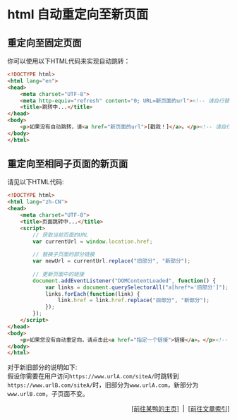 # html 自动重定向至新页面
## 重定向至固定页面
你可以使用以下HTML代码来实现自动跳转：
```html
<!DOCTYPE html>
<html lang="en">
<head>
    <meta charset="UTF-8">
    <meta http-equiv="refresh" content="0; URL=新页面的url"><!-- 请自行替换新页面的链接 -->
    <title>跳转中...</title>
</head>
<body>
    <p>如果没有自动跳转，请<a href="新页面的url">[戳我！]</a>。</p><!-- 请自行替换新页面的链接 -->
</body>
</html>
```
## 重定向至相同子页面的新页面
请见以下HTML代码: 
```html
<!DOCTYPE html>
<html lang="zh-CN">
<head>
    <meta charset="UTF-8">
    <title>页面跳转中...</title>
    <script>
        // 获取当前页面的URL
        var currentUrl = window.location.href;
        
        // 替换子页面的部分链接
        var newUrl = currentUrl.replace("旧部分", "新部分");
        
        // 更新页面中的链接
        document.addEventListener("DOMContentLoaded", function() {
            var links = document.querySelectorAll("a[href*='旧部分']");
            links.forEach(function(link) {
                link.href = link.href.replace("旧部分", "新部分");
            });
        });
    </script>
</head>
<body>
    <p>如果您没有自动重定向，请点击此<a href="指定一个链接">链接</a>。</p><!-- 自行替换 -->
</body>
</html>
```
对于新旧部分的说明如下:  
假设你需要在用户访问`https://www.urlA.com/siteA/`时跳转到`https://www.urlB.com/siteA/`时，旧部分为`www.urlA.com`，新部分为`www.urlB.com`，子页面不变。  

<div style="text-align: right;">
    <a href="https://duckduckstudio.github.io/yazicbs.github.io/" target="_blank">[前往某鸭的主页]</a>
    &nbsp;|&nbsp;
    <a href="https://duckduckstudio.github.io/yazicbs.github.io/Articles/Articles/" target="_blank">[前往文章索引]</a>
</div>

